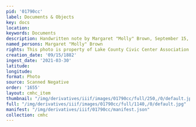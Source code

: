 ```yaml
---
pid: '01790cc'
label: Documents & Objects
key: docs
location: 
keywords: Documents
description: Handwritten note by Margaret "Molly" Brown, September 15, 1882
named_persons: Margaret "Molly" Brown
rights: This photo is property of Lake County Civic Center Association.
creation_date: '09/15/1882'
ingest_date: '2021-03-30'
latitude: 
longitude: 
format: Photo
source: Scanned Negative
order: '1655'
layout: cmhc_item
thumbnail: "/img/derivatives/iiif/images/01790cc/full/250,/0/default.jpg"
full: "/img/derivatives/iiif/images/01790cc/full/1140,/0/default.jpg"
manifest: "/img/derivatives/iiif/01790cc/manifest.json"
collection: cmhc
---
```

